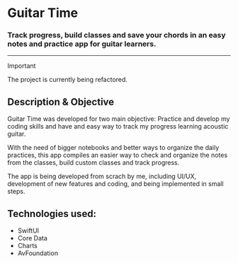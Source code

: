 # Guitar Time
### Track progress, build classes and save your chords in an easy notes and practice app for guitar learners.

---

> [!IMPORTANT]
> The project is currently being refactored.

## Description & Objective

Guitar Time was developed for two main objective: Practice and develop my coding skills and have and easy way to track my progress learning acoustic guitar.

With the need of bigger notebooks and better ways to organize the daily practices, this app compiles an easier way to check and organize the notes from the classes, build custom classes and track progress.

The app is being developed from scrach by me, including UI/UX, development of new features and coding, and being implemented in small steps.

## Technologies used:
- SwiftUI
- Core Data
- Charts
- AvFoundation


